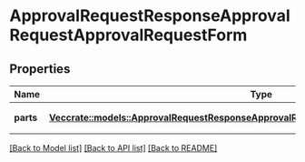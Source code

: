 # ApprovalRequestResponseApprovalRequestApprovalRequestForm

## Properties

Name | Type | Description | Notes
------------ | ------------- | ------------- | -------------
**parts** | [**Vec<crate::models::ApprovalRequestResponseApprovalRequestApprovalRequestFormPartsInner>**](approvalRequestResponse_approval_request_approval_request_form_parts_inner.md) | 申請フォームの項目 | 

[[Back to Model list]](../README.md#documentation-for-models) [[Back to API list]](../README.md#documentation-for-api-endpoints) [[Back to README]](../README.md)


